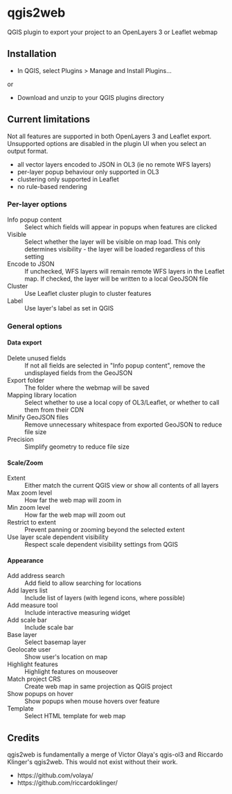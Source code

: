 <h1>qgis2web</h1>
<p>QGIS plugin to export your project to an OpenLayers 3 or Leaflet webmap</p>

<h2>Installation</h2>
<ul><li>In QGIS, select Plugins > Manage and Install Plugins...</li></ul>
<p>or</p>
<ul><li>Download and unzip to your QGIS plugins directory</li></ul>

<h2>Current limitations</h2>
<p>Not all features are supported in both OpenLayers 3 and Leaflet export. Unsupported options are disabled in the plugin UI when you select an output format.
<ul><li>all vector layers encoded to JSON in OL3 (ie no remote WFS layers)</li>
<li>per-layer popup behaviour only supported in OL3</li>
<li>clustering only supported in Leaflet</li>
<li>no rule-based rendering</li></ul>

<h3>Per-layer options</h3>
<dl><dt>Info popup content</dt><dd>Select which fields will appear in popups when features are clicked</dd> 
<dt>Visible</dt><dd>Select whether the layer will be visible on map load. This only determines visibility - the layer will be loaded regardless of this setting</dd> 
<dt>Encode to JSON</dt><dd>If unchecked, WFS layers will remain remote WFS layers in the Leaflet map. If checked, the layer will be written to a local GeoJSON file</dd>
<dt>Cluster</dt><dd>Use Leaflet cluster plugin to cluster features</dd>
<dt>Label</dt><dd>Use layer's label as set in QGIS</dd></dl>

<h3>General options</h3>

<h4>Data export</h4>
<dl><dt>Delete unused fields</dt><dd>If not all fields are selected in "Info popup content", remove the undisplayed fields from the GeoJSON</dd>
<dt>Export folder</dt><dd>The folder where the webmap will be saved</dd> 
<dt>Mapping library location</dt><dd>Select whether to use a local copy of OL3/Leaflet, or whether to call them from their CDN</dd>
<dt>Minify GeoJSON files</dt><dd>Remove unnecessary whitespace from exported GeoJSON to reduce file size</dd>
<dt>Precision</dt><dd>Simplify geometry to reduce file size</dd></dl>

<h4>Scale/Zoom</h4>
<dl><dt>Extent</dt><dd>Either match the current QGIS view or show all contents of all layers</dd>
<dt>Max zoom level</dt><dd>How far the web map will zoom in</dd>
<dt>Min zoom level</dt><dd>How far the web map will zoom out</dd>
<dt>Restrict to extent</dt><dd>Prevent panning or zooming beyond the selected extent</dd>
<dt>Use layer scale dependent visibility</dt><dd>Respect scale dependent visibility settings from QGIS</dd></dl>

<h4>Appearance</h4>
<dl><dt>Add address search</dt><dd>Add field to allow searching for locations</dd>
<dt>Add layers list</dt><dd>Include list of layers (with legend icons, where possible)</dd>
<dt>Add measure tool</dt><dd>Include interactive measuring widget</dd>
<dt>Add scale bar</dt><dd>Include scale bar</dd>
<dt>Base layer</dt><dd>Select basemap layer</dd>
<dt>Geolocate user</dt><dd>Show user's location on map</dd>
<dt>Highlight features</dt><dd>Highlight features on mouseover</dd>
<dt>Match project CRS</dt><dd>Create web map in same projection as QGIS project</dd>
<dt>Show popups on hover</dt><dd>Show popups when mouse hovers over feature</dd>
<dt>Template</dt><dd>Select HTML template for web map</dd></dl>

<h2>Credits</h2>
<p>qgis2web is fundamentally a merge of Victor Olaya's qgis-ol3 and Riccardo Klinger's qgis2web. This would not exist without their work.</p>

<ul><li>https://github.com/volaya/</li>
<li>https://github.com/riccardoklinger/</li></ul>
